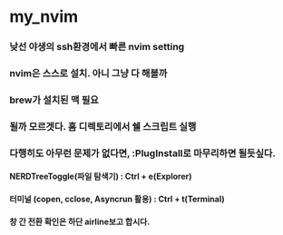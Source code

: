 # my_nvim

### 낮선 야생의 ssh환경에서 빠른 nvim setting
### nvim은 스스로 설치. 아니 그냥 다 해볼까
### brew가 설치된 맥 필요
### 될까 모르겟다. 홈 디렉토리에서 쉘 스크립트 실행
### 다행히도 아무런 문제가 없다면, :PlugInstall로 마무리하면 될듯싶다.

#### NERDTreeToggle(파일 탐색기) : Ctrl + e(Explorer)
#### 터미널 (copen, cclose, Asyncrun 활용) : Ctrl + t(Terminal)
#### 창 간 전환 확인은 하단 airline보고 합시다.
